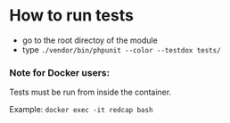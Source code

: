 # How to run tests

* go to the root directoy of the module
* type ```./vendor/bin/phpunit --color --testdox tests/```

### Note for Docker users:
Tests must be run from inside the container.

Example: ```docker exec -it redcap bash```